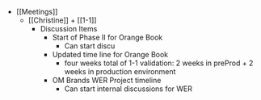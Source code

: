 - [[Meetings]]
	- [[Christine]] + [[1-1]]
		- Discussion Items
			- Start of Phase II for Orange Book
				- Can start discu
			- Updated time line for Orange Book
				- four weeks total of 1-1 validation: 2 weeks in preProd + 2 weeks in production environment
			- OM Brands WER Project timeline
				- Can start internal discussions for WER